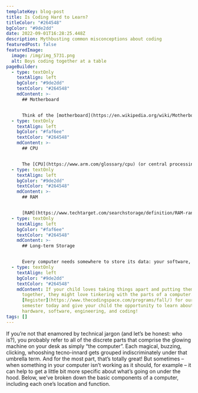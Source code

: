 ```yaml
---
templateKey: blog-post
title: Is Coding Hard to Learn?
titleColor: "#264548"
bgColor: "#9de2dd"
date: 2022-09-01T16:28:25.448Z
description: Mythbusting common misconceptions about coding
featuredPost: false
featuredImage:
  image: /img/img_5731.png
  alt: Boys coding together at a table
pageBuilder:
  - type: textOnly
    textAlign: left
    bgColor: "#9de2dd"
    textColor: "#264548"
    mdContent: >-
      ## Motherboard


      Think of the [motherboard](https://en.wikipedia.org/wiki/Motherboard) like the computer’s base camp. It’s a thin plate that directly or indirectly **connects every single part of the computer** – the CPU, memory, hard drive, USB ports, etc.
  - type: textOnly
    textAlign: left
    bgColor: "#faf6ee"
    textColor: "#264548"
    mdContent: >-
      ## CPU


      The [CPU](https://www.arm.com/glossary/cpu) (or central processing unit, or even just “processor”) is like **the brain of the computer**. It’s usually a two-inch ceramic square with a silicon chip the size of a thumbnail located inside, and its primary job is to carry out commands. Whenever you click a button or press a key, you’re sending an instruction to the CPU.
  - type: textOnly
    textAlign: left
    bgColor: "#9de2dd"
    textColor: "#264548"
    mdContent: >-
      ## RAM


      [RAM](https://www.techtarget.com/searchstorage/definition/RAM-random-access-memory) (or random access memory) is your computer’s **short-term memory**. Whenever your computer performs any type of calculation, it temporarily stores that data in RAM. RAM helps programs boot quickly, but it doesn’t last – anytime your computer powers down, it loses everything stored in RAM. That’s why you need to save your documents; anytime you hit that “save” button on a Word doc, you’re moving that information to long-term storage.
  - type: textOnly
    textAlign: left
    bgColor: "#faf6ee"
    textColor: "#264548"
    mdContent: >-
      ## Long-term Storage


      Every computer needs somewhere to store its data: your software, your documents, and all of your other files. That storage can take the form of a [hard drive or a solid state drive](https://www.avast.com/c-ssd-vs-hdd), and it’s long-term, meaning that **the data is safe even if you turn off the computer.** When you open a file, the computer copies some data from the hard drive onto the RAM, and when you save a file, the data is copied back to the hard drive.
  - type: textOnly
    textAlign: left
    bgColor: "#9de2dd"
    textColor: "#264548"
    mdContent: If your child loves taking things apart and putting them back
      together, they might love tinkering with the parts of a computer.
      [Register](https://www.thecodingspace.com/programs/fall/) for our fall
      semester today and give your child the opportunity to learn about
      hardware, software, engineering, and coding!
tags: []
---
```

If you’re not that enamored by technical jargon (and let’s be honest: who is?), you probably refer to all of the discrete parts that comprise the glowing machine on your desk as simply “the computer”. Each magical, buzzing, clicking, whooshing tecno-innard gets grouped indiscriminately under that umbrella term. And for the most part, that’s totally great! But sometimes – when something in your computer isn’t working as it should, for example – it can help to get a little bit more specific about what’s going on under the hood. Below, we’ve broken down the basic components of a computer, including each one’s location and function.
